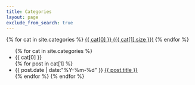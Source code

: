 ```yaml
---
title: Categories
layout: page
exclude_from_search: true
---
```


<div id='tag_cloud'>
{% for cat in site.categories %}
<a href="#{{ cat[0] }}" title="{{ cat[0] }}" rel="{{ cat[1].size }}">{{ cat[0] }} ({{ cat[1].size }})</a>
{% endfor %}
</div>

<ul class="listing">
{% for cat in site.categories %}
  <li class="listing-seperator" id="{{ cat[0] }}">{{ cat[0] }}</li>
{% for post in cat[1] %}
  <li class="listing-item">
  <time datetime="{{ post.date | date:"%Y-%m-%d" }}">{{ post.date | date:"%Y-%m-%d" }}</time>
  <a href="{{ site.url }}{{ post.url }}" title="{{ post.title }}">{{ post.title }}</a>
  </li>
{% endfor %}
{% endfor %}
</ul>

<script src="/media/js/jquery.tagcloud.js" type="text/javascript" charset="utf-8"></script> 
<script language="javascript">
$.fn.tagcloud.defaults = {
    size: {
      start: 1, 
      end: 1, 
      unit: 'em'
    },
    color: {
      start: '#f8e0e6', 
      end: '#ff3333'
    }
};

$(function () {
    $('#tag_cloud a').tagcloud();
});

// remove p tags within tag_cloud div
$('#tag_cloud > p').contents().unwrap();
</script>
